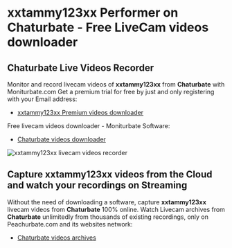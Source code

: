 # xxtammy123xx Performer on Chaturbate - Free LiveCam videos downloader

## Chaturbate Live Videos Recorder

Monitor and record livecam videos of **xxtammy123xx** from **Chaturbate** with Moniturbate.com
Get a premium trial for free by just and only registering with your Email address:
* [xxtammy123xx Premium videos downloader](https://moniturbate.com/request-demo-licence-key.html)

Free livecam videos downloader - Moniturbate Software:
* [Chaturbate videos downloader](https://moniturbate.com/moniturbate-download-software.html)

![xxtammy123xx livecam videos recorder](https://peachurnet.com/templates/moniturbate-software.png)


## Capture xxtammy123xx videos from the Cloud and watch your recordings on Streaming

Without the need of downloading a software, capture **xxtammy123xx** livecam videos from **Chaturbate** 100% online.
Watch Livecam archives from **Chaturbate** unlimitedly from thousands of existing recordings, only on Peachurbate.com and its websites network:
* [Chaturbate videos archives](https://peachurnet.com/)